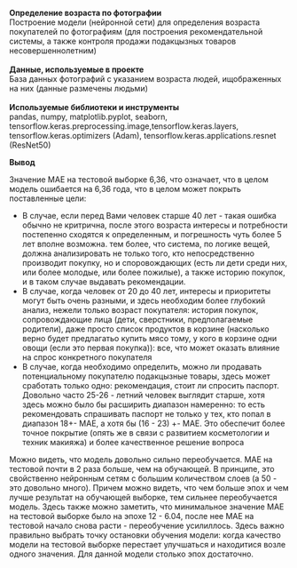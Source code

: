 **Определение возраста по фотографии**<br>
Построение модели (нейронной сети) для определения возраста покупателей по фотографиям (для построения рекомендательной системы, а также контроля продажи подакцызных товаров несовершеннолетним)<br><br>
**Данные, используемые в проекте**<br>
База данных фотографий с указанием возраста людей, ищображенных на них (данные размечены людьми)<br><br>
**Используемые библиотеки и инструменты**<br>
pandas, numpy, matplotlib.pyplot, seaborn, tensorflow.keras.preprocessing.image,tensorflow.keras.layers, tensorflow.keras.optimizers (Adam), tensorflow.keras.applications.resnet (ResNet50)

**Вывод**<br>

Значение MAE на тестовой выборке 6,36, что означает, что в целом модель ошибается на 6,36 года, что в целом может покрыть поставленные цели:

 - В случае, если перед Вами человек старше 40 лет - такая ошибка обычно не критрична, после этого возраста интересы и потребности постепенно сходятся к определенным, и погрешность чуть более 5 лет вполне возможна. тем более, что система, по логике вещей, должна анализировать не только того, кто непосредственно производит покупку, но и споровождающих (есть ли дети среди них, или более молодые, или более пожилые), а также историю покупок, и в таком случае выдавать рекомендации.
 - В случае, когда человек от 20 до 40 лет, интересы и приоритеты могут быть очень разными, и здесь необходим более глубокий анализ, нежели только возраст покупателя: история покупок, сопровождающие лица (дети, сверстники, предполагаемые родители), даже просто список продуктов в корзине (насколько верно будет предлагатьо купить мясо тому, у кого в корзине одни овощи (если это первая покупка)): все, что может оказать влияние на спрос конкретного покупателя
 - В случае, когда необходимо определить, можно ли продавать потенциальному покупателю подакцызные товары, здесь может сработать только одно: рекомендация, стоит ли спросить паспорт. Довольно часто 25-26 - летний человек выглядит старше, хотя здесь можно было бы расширить диапазон намеренно: то есть рекомендовать спрашивать паспорт не только у тех, кто попал в диапазон 18+- MAE, а хотя бы (16 - 23) +- MAE. Это обеспечит более точное покрытие (опять же в связи с развитием косметологии и техник макияжа) и более качественное решение вопроса

Можно видеть, что модель довольно сильно переобучается. MAE на тестовой почти в 2 раза больше, чем на обучающей. В принципе, это свойственно нейронным сетям с большим количеством слоев (а 50 - это довольно много). Причем можно видеть, что чем больше эпох и чем лучше результат на обучающей выборке, тем сильнее переобучается модель. Здесь также можно заметить, что минимальное значение MAE на тестовой выборке было на эпохе 12 - 6.04, после нее MAE на тестовой начало снова расти - переобучение усилиллось. Здесь важно правильно выбрать точку остановки обучения модели: когда качество модели на тестовой выборке перестает улучшаться и находитися возле одного значения. Для данной модели столько эпох достаточно.
